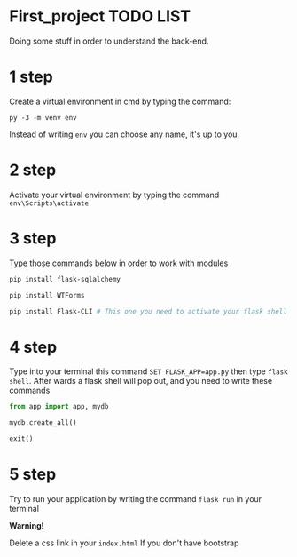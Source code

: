 # First_project TODO LIST
Doing some stuff in order to understand the back-end.

# 1 step
Create a virtual environment in cmd by typing the command:

```
py -3 -m venv env
```
Instead of writing `env` you can choose any name, it's up to you.

# 2 step
Activate your virtual environment by typing the command `env\Scripts\activate`

# 3 step
Type those commands below in order to work with modules

```sh
pip install flask-sqlalchemy

pip install WTForms

pip install Flask-CLI # This one you need to activate your flask shell
```

# 4 step

Type into your terminal this command `SET FLASK_APP=app.py`
then type `flask shell`.
After wards a flask shell will pop out, and you need to write these commands

```py
from app import app, mydb

mydb.create_all()

exit()
```
# 5 step 

Try to run your application by writing the command `flask run` in your terminal

**Warning!**

Delete a css link in your `index.html`
If you don't have bootstrap
